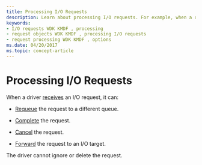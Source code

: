 ```yaml
---
title: Processing I/O Requests
description: Learn about processing I/O requests. For example, when a driver receives an I/O request it can requeue, complete, or cancel a request.
keywords:
- I/O requests WDK KMDF , processing
- request objects WDK KMDF , processing I/O requests
- request processing WDK KMDF , options
ms.date: 04/20/2017
ms.topic: concept-article
---
```


# Processing I/O Requests





When a driver [receives](receiving-i-o-requests.md) an I/O request, it can:

-   [Requeue](requeuing-i-o-requests.md) the request to a different queue.

-   [Complete](completing-i-o-requests.md) the request.

-   [Cancel](canceling-i-o-requests.md) the request.

-   [Forward](forwarding-i-o-requests.md) the request to an I/O target.

The driver cannot ignore or delete the request.

 

 





